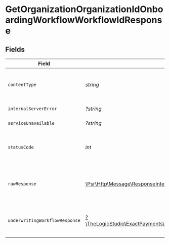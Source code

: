 # GetOrganizationOrganizationIdOnboardingWorkflowWorkflowIdResponse


## Fields

| Field                                                                                                                            | Type                                                                                                                             | Required                                                                                                                         | Description                                                                                                                      |
| -------------------------------------------------------------------------------------------------------------------------------- | -------------------------------------------------------------------------------------------------------------------------------- | -------------------------------------------------------------------------------------------------------------------------------- | -------------------------------------------------------------------------------------------------------------------------------- |
| `contentType`                                                                                                                    | *string*                                                                                                                         | :heavy_check_mark:                                                                                                               | HTTP response content type for this operation                                                                                    |
| `internalServerError`                                                                                                            | *?string*                                                                                                                        | :heavy_minus_sign:                                                                                                               | **Internal Server Error**<br/>                                                                                                   |
| `serviceUnavailable`                                                                                                             | *?string*                                                                                                                        | :heavy_minus_sign:                                                                                                               | **Service Unavailable**<br/>                                                                                                     |
| `statusCode`                                                                                                                     | *int*                                                                                                                            | :heavy_check_mark:                                                                                                               | HTTP response status code for this operation                                                                                     |
| `rawResponse`                                                                                                                    | [\Psr\Http\Message\ResponseInterface](https://www.php-fig.org/psr/psr-7/#33-psrhttpmessageresponseinterface)                     | :heavy_minus_sign:                                                                                                               | Raw HTTP response; suitable for custom response parsing                                                                          |
| `underwritingWorkflowResponse`                                                                                                   | [?\TheLogicStudio\ExactPayments\Models\Shared\UnderwritingWorkflowResponse](../../models/shared/UnderwritingWorkflowResponse.md) | :heavy_minus_sign:                                                                                                               | The underwriting workflow indicated by the ID.                                                                                   |